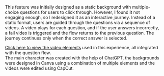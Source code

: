 This feature was initially designed as a static background with multiple-choice questions for users to click through. However, I found it not engaging enough, so I redesigned it as an interactive journey. Instead of a static format, users are guided through the questions via a sequence of videos. A video plays for each question, and if the user answers incorrectly, a fail video is triggered and the flow returns to the previous question. The journey continues only when the correct answer is selected.

[Click here to view the video elements](https://drive.google.com/drive/folders/1X2O0l2AIgqQtnF7mvz3CqUtoE1S9Uw8n?usp=drive_link) used in this experience, all integrated with the question flow.\
The main character was created with the help of ChatGPT, the backgrounds were designed in Canva using a combination of multiple elements and the videos were edited using CapCut.
